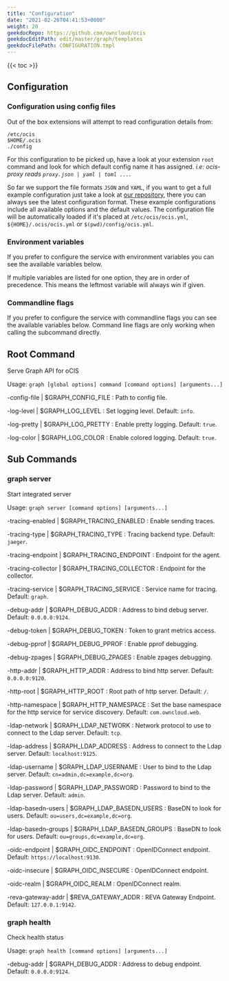 ```yaml
---
title: "Configuration"
date: "2021-02-26T04:41:53+0000"
weight: 20
geekdocRepo: https://github.com/owncloud/ocis
geekdocEditPath: edit/master/graph/templates
geekdocFilePath: CONFIGURATION.tmpl
---
```


{{< toc >}}

## Configuration

### Configuration using config files

Out of the box extensions will attempt to read configuration details from:

```console
/etc/ocis
$HOME/.ocis
./config
```

For this configuration to be picked up, have a look at your extension `root` command and look for which default config name it has assigned. *i.e: ocis-proxy reads `proxy.json | yaml | toml ...`*.

So far we support the file formats `JSON` and `YAML`, if you want to get a full example configuration just take a look at [our repository](https://github.com/owncloud/ocis/tree/master/graph/config), there you can always see the latest configuration format. These example configurations include all available options and the default values. The configuration file will be automatically loaded if it's placed at `/etc/ocis/ocis.yml`, `${HOME}/.ocis/ocis.yml` or `$(pwd)/config/ocis.yml`.

### Environment variables

If you prefer to configure the service with environment variables you can see the available variables below.

If multiple variables are listed for one option, they are in order of precedence. This means the leftmost variable will always win if given.

### Commandline flags

If you prefer to configure the service with commandline flags you can see the available variables below. Command line flags are only working when calling the subcommand directly.

## Root Command

Serve Graph API for oCIS

Usage: `graph [global options] command [command options] [arguments...]`

-config-file |  $GRAPH_CONFIG_FILE
: Path to config file.

-log-level |  $GRAPH_LOG_LEVEL
: Set logging level. Default: `info`.

-log-pretty |  $GRAPH_LOG_PRETTY
: Enable pretty logging. Default: `true`.

-log-color |  $GRAPH_LOG_COLOR
: Enable colored logging. Default: `true`.

## Sub Commands

### graph server

Start integrated server

Usage: `graph server [command options] [arguments...]`

-tracing-enabled |  $GRAPH_TRACING_ENABLED
: Enable sending traces.

-tracing-type |  $GRAPH_TRACING_TYPE
: Tracing backend type. Default: `jaeger`.

-tracing-endpoint |  $GRAPH_TRACING_ENDPOINT
: Endpoint for the agent.

-tracing-collector |  $GRAPH_TRACING_COLLECTOR
: Endpoint for the collector.

-tracing-service |  $GRAPH_TRACING_SERVICE
: Service name for tracing. Default: `graph`.

-debug-addr |  $GRAPH_DEBUG_ADDR
: Address to bind debug server. Default: `0.0.0.0:9124`.

-debug-token |  $GRAPH_DEBUG_TOKEN
: Token to grant metrics access.

-debug-pprof |  $GRAPH_DEBUG_PPROF
: Enable pprof debugging.

-debug-zpages |  $GRAPH_DEBUG_ZPAGES
: Enable zpages debugging.

-http-addr |  $GRAPH_HTTP_ADDR
: Address to bind http server. Default: `0.0.0.0:9120`.

-http-root |  $GRAPH_HTTP_ROOT
: Root path of http server. Default: `/`.

-http-namespace |  $GRAPH_HTTP_NAMESPACE
: Set the base namespace for the http service for service discovery. Default: `com.owncloud.web`.

-ldap-network |  $GRAPH_LDAP_NETWORK
: Network protocol to use to connect to the Ldap server. Default: `tcp`.

-ldap-address |  $GRAPH_LDAP_ADDRESS
: Address to connect to the Ldap server. Default: `localhost:9125`.

-ldap-username |  $GRAPH_LDAP_USERNAME
: User to bind to the Ldap server. Default: `cn=admin,dc=example,dc=org`.

-ldap-password |  $GRAPH_LDAP_PASSWORD
: Password to bind to the Ldap server. Default: `admin`.

-ldap-basedn-users |  $GRAPH_LDAP_BASEDN_USERS
: BaseDN to look for users. Default: `ou=users,dc=example,dc=org`.

-ldap-basedn-groups |  $GRAPH_LDAP_BASEDN_GROUPS
: BaseDN to look for users. Default: `ou=groups,dc=example,dc=org`.

-oidc-endpoint |  $GRAPH_OIDC_ENDPOINT
: OpenIDConnect endpoint. Default: `https://localhost:9130`.

-oidc-insecure |  $GRAPH_OIDC_INSECURE
: OpenIDConnect endpoint.

-oidc-realm |  $GRAPH_OIDC_REALM
: OpenIDConnect realm.

-reva-gateway-addr |  $REVA_GATEWAY_ADDR
: REVA Gateway Endpoint. Default: `127.0.0.1:9142`.

### graph health

Check health status

Usage: `graph health [command options] [arguments...]`

-debug-addr |  $GRAPH_DEBUG_ADDR
: Address to debug endpoint. Default: `0.0.0.0:9124`.

